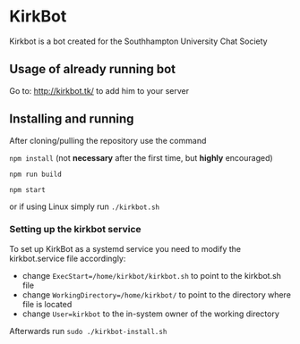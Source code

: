 # KirkBot

Kirkbot is a bot created for the Southhampton University Chat Society

## Usage of already running bot

Go to:
http://kirkbot.tk/
to add him to your server

## Installing and running

After cloning/pulling the repository use the command

`npm install`
(not **necessary** after the first time, but **highly** encouraged)

`npm run build`

`npm start`

or if using Linux simply run
`./kirkbot.sh`

### Setting up the kirkbot service

To set up KirkBot as a systemd service you need to modify the kirkbot.service file accordingly:

* change `ExecStart=/home/kirkbot/kirkbot.sh` to point to the kirkbot.sh file
* change `WorkingDirectory=/home/kirkbot/` to point to the directory where file is located
* change `User=kirkbot` to the in-system owner of the working directory

Afterwards run `sudo ./kirkbot-install.sh`
